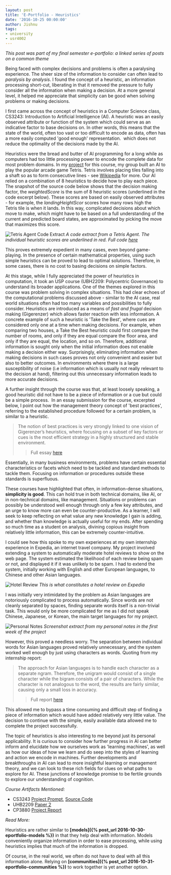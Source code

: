 ```yaml
---
layout: post
title: 'E-Portfolio - Heuristics'
date: '2016-10-25 00:00:00'
author: Jishnu
tags:
- university
- usr4002
---
```


*This post was part of my final semester e-portfolio: a linked series of posts on a common theme*

Being faced with complex decisions and problems is often a paralysing experience. The sheer size of the information to consider can often lead to *paralysis by analysis*. 
I found the concept of a heuristic, an information processing short-cut, liberating in that it removed the pressure to fully consider all the information when making a decision. 
At a more general level, it helped me appreciate that simplicity can be good when solving problems or making decisions.

I first came across the concept of heuristics in a Computer Science class, CS3243: Introduction to Artificial Intelligence (AI). 
A heuristic was an easily observed attribute or function of the system which could serve as an indicative factor to base decisions on. 
In other words, this means that the state of the world, often too vast or too difficult to encode as data, often has a more easily computed 'good enough' representation.  which does not reduce the optimality of the decisions made by the AI.

Heuristics were the bread and butter of AI programming for a long while as computers had too little processing power to encode the complete data for most problem domains. In my [project](https://drive.google.com/file/d/0B9ft2Ua3ZkxQT0xNRXFTNmN5R1U/view?usp=sharing) for this course, my group built an AI to play the popular arcade game Tetris. Tetris involves placing tiles falling into a shaft so as to form consecutive lines - see [Wikipedia](https://en.wikipedia.org/wiki/Tetris#Gameplay) for more. Our AI relied on a combination of 8 heuristics to decide how to play each piece. The snapshot of the source code below shows that the decision making factor, the *weightedScore* is the sum of 8 heuristic scores (underlined in the code excerpt below). These scores are based on easily observed attributes - for example, the *landingHeightScor* scores how many rows high the Tetris tile is when it lands. In this way, complicated decisions about which move to make, which might have to be based on a full understanding of the current and predicted board states, are approximated by picking the move that maximizes this score.

![Tetris Agent Code Extract](https://blog.nus.edu.sg/mohanjishnu/files/2016/10/Capture-pm39ms.jpg)
*A code extract from a Tetris Agent. The individual heuristic scores are underlined in red. Full code [here](https://gist.github.com/JishnuM/8824af83058993853a828ac1f0ca3a98)*

This proves extremely expedient in many cases, even beyond game-playing. In the presence of certain mathematical properties, using such simple heuristics can be proved to lead to optimal solutions. Therefore, in some cases, there is no cost to basing decisions on simple factors.

At this stage, while I fully appreciated the power of heuristics in computation, it took an USP course (UBH2209: Polycentric Governance) to understand its broader applications. One of the themes explored in this course was problem solving in complex situations. 
This had clear echoes of the computational problems discussed above - similar to the AI case, real world situations often had too many variables and possibilities to fully consider. 
Heuristics are introduced as a means of *fast and frugal*  decision making (Gigerenzer) which allows faster reaction with less information. A concrete example of such a heuristic is 'Take the Best', where cues are considered only one at a time when making decisions. 
For example, when comparing two houses, a Take the Best heuristic could first compare the number of rooms, and only if they are equal compare the floor area, and only if they are equal, the location, and so on. 
Therefore, additional information is sought only when the initial information does not enable making a decision either way. Surprisingly, eliminating information when making decisions in such cases proves not only convenient and easier but also to better outcomes. In environments where there is a large susceptibility of noise (i.e information which is usually not really relevant to the decision at hand), filtering out this unnecessary information leads to more accurate decisions.

A further insight through the course was that, at least loosely speaking, a good heuristic did not have to be a piece of information or a cue but could be a simple process.  In an essay submission for the course, excerpted below, I point out how the management theory concept of 'best practices', referring to the established procedure followed for a certain problem, is similar to a heuristic.

> The notion of best practices is very strongly linked to one vision of Gigerenzer’s heuristics, where focusing on a subset of key factors or cues is the most efficient strategy in a highly structured and stable environment.
> > Full essay [here](https://drive.google.com/file/d/0B9ft2Ua3ZkxQMUlyQUJ6S2RvdEk/view?usp=sharing)

Essentially, in many business environments, problems have certain essential characteristics or facets which need to be tackled and standard methods to tackle them. Focusing on information or procedures outside these standards is superfluous.

These courses have highlighted that often, in information-dense situations, **simplicity is good**. This can hold true in both technical domains, like AI, or in non-technical domains, like management. 
Situations or problems can possibly be understood well enough through only a few key attributes, and an urge to know more can even be counter-productive. 
As a learner, I will seek to keep reflecting on what value any new knowledge I gain is adding, and whether than knowledge is actually useful for my ends. After spending so much time as a student on analysis, divining copious insight from relatively little information, this can be extremely counter-intuitive.

I could see how this spoke to my own experiences at my own internship experience in Expedia, an internet travel company. My project involved extending a system to automatically moderate hotel reviews to show on the web page. The system estimated the likelihood of each review being spam or not, and displayed it if it was unlikely to be spam. I had to extend the system, initially working with English and other European languages, to Chinese and other Asian languages.

![Hotel Review](https://blog.nus.edu.sg/mohanjishnu/files/2016/10/Capture-5-1rqpwja.jpg)
*This is what constitutes a hotel review on Expedia*

I was initially very intimidated by the problem as Asian languages are notoriously complicated to process automatically. Since words are not cleanly separated by spaces, finding separate words itself is a non-trivial task. This would only be more complicated for me as I did not speak Chinese, Japanese, or Korean, the main target languages for my project.

![Personal Notes](https://blog.nus.edu.sg/mohanjishnu/files/2016/10/Capture-4-21k2emz.jpg)
*Screenshot extract from my personal notes in the first week of the project*

However, this proved a needless worry. The separation between individual words for Asian languages proved relatively unnecessary, and the system worked well enough by just using characters as words. Quoting from my internship report:

> The approach for Asian languages is to handle each character as a separate ngram. Therefore, the unigram would consist of a single character while the bigram consists of a pair of characters. While the character is not analogous to the word, the results are fairly similar, causing only a small loss in accuracy.
> > Full report [here](https://drive.google.com/file/d/0B9ft2Ua3ZkxQdlB4STl6SDJtSDg/view?usp=sharing)

This allowed me to bypass a time consuming and difficult step of finding a piece of information which would have added relatively very little value. The decision to continue with the simple, easily available data allowed me to complete the project successfully.


The topic of heuristics is also interesting to me beyond just its personal applicability. It is curious to consider how further progress in AI can better inform and elucidate how we ourselves work as 'learning machines', as well as how our ideas of how we learn and do seep into the styles of learning and action we encode in machines. Further developments and breakthroughs in AI can lead to more insightful learning or management theory, and we can look to these rich fields for clues on what paths to explore for AI. These junctions of knowledge promise to be fertile grounds to explore our understanding of cognition.

*Course Artifacts Mentioned:*

  * CS3243 [Project Prompt](https://drive.google.com/file/d/0B9ft2Ua3ZkxQT0xNRXFTNmN5R1U/view?usp=sharing), [Source Code](https://gist.github.com/JishnuM/8824af83058993853a828ac1f0ca3a98)
  * UHB2209 [Paper 2](https://drive.google.com/file/d/0B9ft2Ua3ZkxQMUlyQUJ6S2RvdEk/view?usp=sharing)
  * CP3880 [Project Report](https://drive.google.com/file/d/0B9ft2Ua3ZkxQdlB4STl6SDJtSDg/view?usp=sharing)


*Read More:*

Heuristics are rather similar to **[models]({% post_url 2016-10-30-eportfolio-models %})** in that they help deal with information. Models conveniently organize information in order to ease processing, while using heuristics implies that much of the information is dropped.

Of course, in the real world, we often do not have to deal with all this information alone. Relying on **[communities]({% post_url 2016-10-31-eportfolio-communities %})** to work together is yet another option.